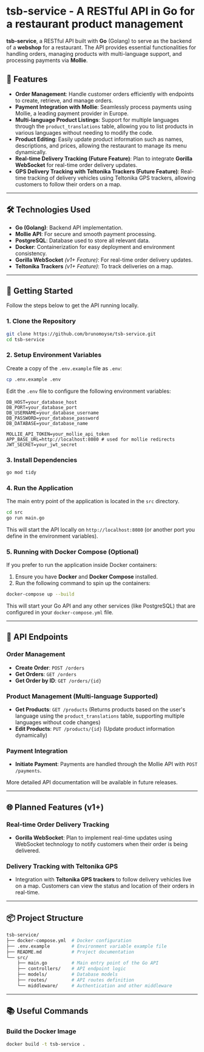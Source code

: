 
# tsb-service - A RESTful API in Go for a restaurant product management

**tsb-service**, a RESTful API built with **Go** (Golang) to serve as the backend of a **webshop** for a restaurant. The API provides essential functionalities for handling orders, managing products with multi-language support, and processing payments via **Mollie**.

## 🎯 Features

- **Order Management**: Handle customer orders efficiently with endpoints to create, retrieve, and manage orders.
- **Payment Integration with Mollie**: Seamlessly process payments using Mollie, a leading payment provider in Europe.
- **Multi-language Product Listings**: Support for multiple languages through the `product_translations` table, allowing you to list products in various languages without needing to modify the code.
- **Product Editing**: Easily update product information such as names, descriptions, and prices, allowing the restaurant to manage its menu dynamically.
- **Real-time Delivery Tracking (Future Feature)**: Plan to integrate **Gorilla WebSocket** for real-time order delivery updates.
- **GPS Delivery Tracking with Teltonika Trackers (Future Feature)**: Real-time tracking of delivery vehicles using Teltonika GPS trackers, allowing customers to follow their orders on a map.

---

## 🛠 Technologies Used

- **Go (Golang)**: Backend API implementation.
- **Mollie API**: For secure and smooth payment processing.
- **PostgreSQL**: Database used to store all relevant data.
- **Docker**: Containerization for easy deployment and environment consistency.
- **Gorilla WebSocket** *(v1+ Feature)*: For real-time order delivery updates.
- **Teltonika Trackers** *(v1+ Feature)*: To track deliveries on a map.

---

## 🚀 Getting Started

Follow the steps below to get the API running locally.

### 1. Clone the Repository

```bash
git clone https://github.com/brunomoyse/tsb-service.git
cd tsb-service
```

### 2. Setup Environment Variables

Create a copy of the `.env.example` file as `.env`:

```bash
cp .env.example .env
```

Edit the `.env` file to configure the following environment variables:

```
DB_HOST=your_database_host
DB_PORT=your_database_port
DB_USERNAME=your_database_username
DB_PASSWORD=your_database_password
DB_DATABASE=your_database_name

MOLLIE_API_TOKEN=your_mollie_api_token
APP_BASE_URL=http://localhost:8080 # used for mollie redirects
JWT_SECRET=your_jwt_secret
```

### 3. Install Dependencies

```bash
go mod tidy
```

### 4. Run the Application

The main entry point of the application is located in the `src` directory.

```bash
cd src
go run main.go
```

This will start the API locally on `http://localhost:8080` (or another port you define in the environment variables).

### 5. Running with Docker Compose (Optional)

If you prefer to run the application inside Docker containers:

1. Ensure you have **Docker** and **Docker Compose** installed.
2. Run the following command to spin up the containers:

```bash
docker-compose up --build
```

This will start your Go API and any other services (like PostgreSQL) that are configured in your `docker-compose.yml` file.

---

## 📄 API Endpoints

### Order Management

- **Create Order**: `POST /orders`
- **Get Orders**: `GET /orders`
- **Get Order by ID**: `GET /orders/{id}`
  
### Product Management (Multi-language Supported)

- **Get Products**: `GET /products` (Returns products based on the user's language using the `product_translations` table, supporting multiple languages without code changes)
- **Edit Products**: `PUT /products/{id}` (Update product information dynamically)

### Payment Integration

- **Initiate Payment**: Payments are handled through the Mollie API with `POST /payments`.

More detailed API documentation will be available in future releases.

---

## 🌐 Planned Features (v1+)

### Real-time Order Delivery Tracking

- **Gorilla WebSocket**: Plan to implement real-time updates using WebSocket technology to notify customers when their order is being delivered.
  
### Delivery Tracking with Teltonika GPS

- Integration with **Teltonika GPS trackers** to follow delivery vehicles live on a map. Customers can view the status and location of their orders in real-time.

---

## 📦 Project Structure

```bash
tsb-service/
├── docker-compose.yml  # Docker configuration
├── .env.example        # Environment variable example file
├── README.md           # Project documentation
└── src/
    ├── main.go         # Main entry point of the Go API
    ├── controllers/    # API endpoint logic
    ├── models/         # Database models
    ├── routes/         # API routes definition
    └── middleware/     # Authentication and other middleware
```

---

## 📚 Useful Commands

### Build the Docker Image

```bash
docker build -t tsb-service .
```
